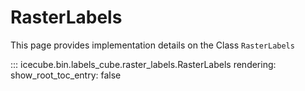# RasterLabels
This page provides implementation details on the Class `RasterLabels` 

::: icecube.bin.labels_cube.raster_labels.RasterLabels
      rendering:
          show_root_toc_entry: false